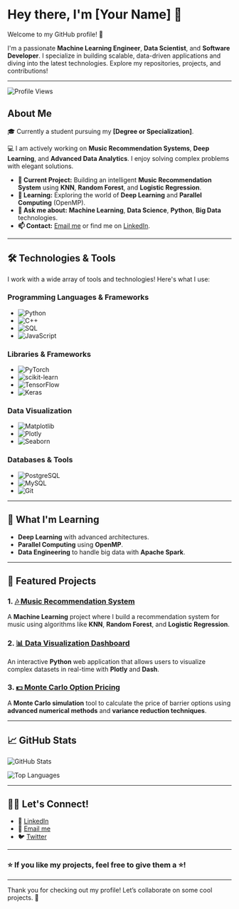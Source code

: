# Hey there, I'm [Your Name] 👋

Welcome to my GitHub profile! 🚀

I'm a passionate **Machine Learning Engineer**, **Data Scientist**, and **Software Developer**. I specialize in building scalable, data-driven applications and diving into the latest technologies. Explore my repositories, projects, and contributions!

---

![Profile Views](https://komarev.com/ghpvc/?username=[YourUsername]&color=brightgreen)

## About Me

🎓 Currently a student pursuing my **[Degree or Specialization]**.

💻 I am actively working on **Music Recommendation Systems**, **Deep Learning**, and **Advanced Data Analytics**. I enjoy solving complex problems with elegant solutions.

- **🔭 Current Project:** Building an intelligent **Music Recommendation System** using **KNN**, **Random Forest**, and **Logistic Regression**.
- **🌱 Learning:** Exploring the world of **Deep Learning** and **Parallel Computing** (OpenMP).
- **💬 Ask me about:** **Machine Learning**, **Data Science**, **Python**, **Big Data** technologies.
- **📫 Contact:** [Email me](mailto:your.email@example.com) or find me on [LinkedIn](https://www.linkedin.com/in/your-linkedin/).

---

## 🛠️ Technologies & Tools

I work with a wide array of tools and technologies! Here's what I use:

### Programming Languages & Frameworks
- ![Python](https://img.shields.io/badge/Python-3776AB?style=flat&logo=python&logoColor=white)
- ![C++](https://img.shields.io/badge/C++-00599C?style=flat&logo=c%2B%2B&logoColor=white)
- ![SQL](https://img.shields.io/badge/SQL-4479A1?style=flat&logo=postgresql&logoColor=white)
- ![JavaScript](https://img.shields.io/badge/JavaScript-F7DF1E?style=flat&logo=javascript&logoColor=black)

### Libraries & Frameworks
- ![PyTorch](https://img.shields.io/badge/PyTorch-EE4C2C?style=flat&logo=pytorch&logoColor=white)
- ![scikit-learn](https://img.shields.io/badge/scikit--learn-F7931E?style=flat&logo=scikit-learn&logoColor=white)
- ![TensorFlow](https://img.shields.io/badge/TensorFlow-FF6F00?style=flat&logo=tensorflow&logoColor=white)
- ![Keras](https://img.shields.io/badge/Keras-D00000?style=flat&logo=keras&logoColor=white)

### Data Visualization
- ![Matplotlib](https://img.shields.io/badge/Matplotlib-003D57?style=flat&logo=matplotlib&logoColor=white)
- ![Plotly](https://img.shields.io/badge/Plotly-3F4CDB?style=flat&logo=plotly&logoColor=white)
- ![Seaborn](https://img.shields.io/badge/Seaborn-9E8D0D?style=flat&logo=seaborn&logoColor=white)

### Databases & Tools
- ![PostgreSQL](https://img.shields.io/badge/PostgreSQL-336791?style=flat&logo=postgresql&logoColor=white)
- ![MySQL](https://img.shields.io/badge/MySQL-4479A1?style=flat&logo=mysql&logoColor=white)
- ![Git](https://img.shields.io/badge/Git-F05032?style=flat&logo=git&logoColor=white)

---

## 🌱 What I'm Learning

- **Deep Learning** with advanced architectures.
- **Parallel Computing** using **OpenMP**.
- **Data Engineering** to handle big data with **Apache Spark**.

---

## 🚀 Featured Projects

### 1. [🎶 Music Recommendation System](https://github.com/[YourUsername]/music-recommendation-system)
A **Machine Learning** project where I build a recommendation system for music using algorithms like **KNN**, **Random Forest**, and **Logistic Regression**. 

### 2. [📊 Data Visualization Dashboard](https://github.com/[YourUsername]/interactive-data-dashboard)
An interactive **Python** web application that allows users to visualize complex datasets in real-time with **Plotly** and **Dash**.

### 3. [💵 Monte Carlo Option Pricing](https://github.com/[YourUsername]/monte-carlo-barrier-option-pricing)
A **Monte Carlo simulation** tool to calculate the price of barrier options using **advanced numerical methods** and **variance reduction techniques**.

---

## 📈 GitHub Stats

![GitHub Stats](https://github-readme-stats.vercel.app/api?username=[YourUsername]&show_icons=true&count_private=true&hide=prs&theme=dark&title_color=FF6347)

![Top Languages](https://github-readme-stats.vercel.app/api/top-langs/?username=[YourUsername]&theme=dark&layout=compact&title_color=FF6347)

---

## 🧑‍💻 Let's Connect!

- 🔗 [LinkedIn](https://www.linkedin.com/in/your-linkedin/)
- 📧 [Email me](mailto:your.email@example.com)
- 🐦 [Twitter](https://twitter.com/your-twitter-handle)

---

### ⭐ If you like my projects, feel free to give them a ⭐! 

---

Thank you for checking out my profile! Let’s collaborate on some cool projects. 🌟
